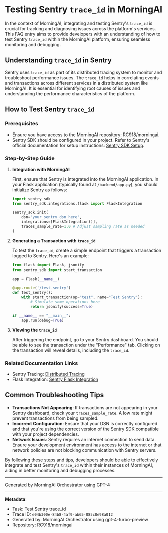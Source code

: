 # Testing Sentry `trace_id` in MorningAI

In the context of MorningAI, integrating and testing Sentry's `trace_id` is crucial for tracking and diagnosing issues across the platform's services. This FAQ entry aims to provide developers with an understanding of how to test Sentry `trace_id` within the MorningAI platform, ensuring seamless monitoring and debugging.

## Understanding `trace_id` in Sentry

Sentry uses `trace_id` as part of its distributed tracing system to monitor and troubleshoot performance issues. The `trace_id` helps in correlating events and transactions across different services in a distributed system like MorningAI. It is essential for identifying root causes of issues and understanding the performance characteristics of the platform.

## How to Test Sentry `trace_id`

### Prerequisites

- Ensure you have access to the MorningAI repository: RC918/morningai.
- Sentry SDK should be configured in your project. Refer to Sentry's official documentation for setup instructions: [Sentry SDK Setup](https://docs.sentry.io/platforms/python/).

### Step-by-Step Guide

1. **Integration with MorningAI**

   First, ensure that Sentry is integrated into the MorningAI application. In your Flask application (typically found at `/backend/app.py`), you should initialize Sentry as follows:

   ```python
   import sentry_sdk
   from sentry_sdk.integrations.flask import FlaskIntegration

   sentry_sdk.init(
       dsn="your_sentry_dsn_here",
       integrations=[FlaskIntegration()],
       traces_sample_rate=1.0 # Adjust sampling rate as needed
   )
   ```

2. **Generating a Transaction with `trace_id`**

   To test the `trace_id`, create a simple endpoint that triggers a transaction logged to Sentry. Here's an example:

   ```python
   from flask import Flask, jsonify
   from sentry_sdk import start_transaction

   app = Flask(__name__)

   @app.route('/test-sentry')
   def test_sentry():
       with start_transaction(op="test", name="Test Sentry"):
           # Simulate some operations here
           return jsonify(success=True)

   if __name__ == "__main__":
       app.run(debug=True)
   ```

3. **Viewing the `trace_id`**

   After triggering the endpoint, go to your Sentry dashboard. You should be able to see the transaction under the "Performance" tab. Clicking on the transaction will reveal details, including the `trace_id`.

### Related Documentation Links

- Sentry Tracing: [Distributed Tracing](https://docs.sentry.io/product/sentry-basics/tracing/distributed-tracing/)
- Flask Integration: [Sentry Flask Integration](https://docs.sentry.io/platforms/python/guides/flask/)

## Common Troubleshooting Tips

- **Transactions Not Appearing**: If transactions are not appearing in your Sentry dashboard, check your `traces_sample_rate`. A low rate might prevent transactions from being sampled.
- **Incorrect Configuration**: Ensure that your DSN is correctly configured and that you're using the correct version of the Sentry SDK compatible with your project dependencies.
- **Network Issues**: Sentry requires an internet connection to send data. Ensure your development environment has access to the internet or that network policies are not blocking communication with Sentry servers.

By following these steps and tips, developers should be able to effectively integrate and test Sentry's `trace_id` within their instances of MorningAI, aiding in better monitoring and debugging processes.

---
Generated by MorningAI Orchestrator using GPT-4

---

**Metadata**:
- Task: Test Sentry trace_id
- Trace ID: `e04b300e-84b8-4af9-ab65-085c8e98a012`
- Generated by: MorningAI Orchestrator using gpt-4-turbo-preview
- Repository: RC918/morningai

